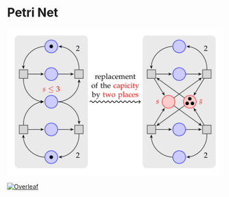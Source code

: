# Petri Net

![Petri Net](petrinet.png)

[![Overleaf](https://img.shields.io/badge/View_on_Overleaf-028526?logo=overleaf&labelColor=white)](https://www.overleaf.com/read/xsmzjbtqxxph)
